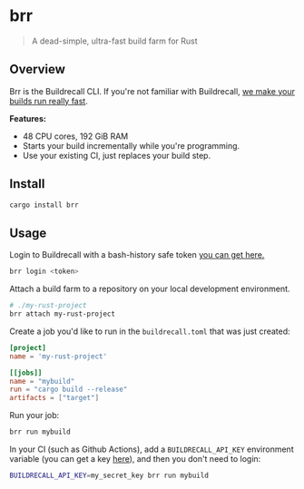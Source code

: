 # brr
> A dead-simple, ultra-fast build farm for Rust

## Overview

Brr is the Buildrecall CLI. If you're not familiar with Buildrecall, [we make your builds run really fast](https://buildrecall.com/).

**Features:**
- 48 CPU cores, 192 GiB RAM
- Starts your build incrementally while you're programming.
- Use your existing CI, just replaces your build step.

## Install

```bash
cargo install brr
```

## Usage

Login to Buildrecall with a bash-history safe token [you can get here.](https://buildrecall.com/setup)

```bash
brr login <token>
```

Attach a build farm to a repository on your local development environment. 

```bash
# ./my-rust-project
brr attach my-rust-project
```

Create a job you'd like to run in the `buildrecall.toml` that was just created:

```toml
[project]
name = 'my-rust-project'

[[jobs]]
name = "mybuild"
run = "cargo build --release"
artifacts = ["target"]
```

Run your job:
```bash
brr run mybuild
```

In your CI (such as Github Actions), add a `BUILDRECALL_API_KEY` environment variable (you can get a key [here](https://buildrecall.com/setup)), and then you don't need to login:

```bash
BUILDRECALL_API_KEY=my_secret_key brr run mybuild
```
